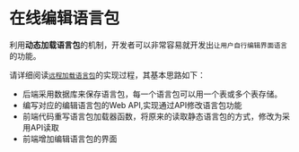 # 在线编辑语言包

利用**动态加载语言包**的机制，开发者可以非常容易就开发出`让用户自行编辑界面语言`的功能。

请详细阅读[`远程加载语言包`](./remote-load)的实现过程，其基本思路如下：
- 后端采用数据库来保存语言包，每一个语言包可以用一个表或多个表存储。
- 编写对应的编辑语言包的Web API,实现通过API修改语言包功能
- 前端代码重写语言包加载器函数，将原来的读取静态语言包的方式，修改为采用API读取
- 前端增加编辑语言包的界面







